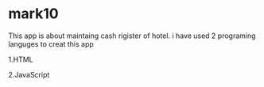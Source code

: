 # mark10
This app is about maintaing cash rigister of hotel.
i have used 2 programing languges to creat this app 

1.HTML

2.JavaScript

